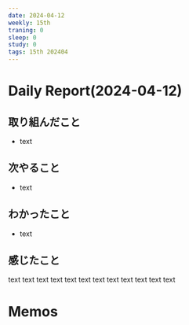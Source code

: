 ```yaml
---
date: 2024-04-12
weekly: 15th
traning: 0
sleep: 0
study: 0
tags: 15th 202404 
---
```

# Daily Report(2024-04-12)
## 取り組んだこと
- text
## 次やること
- text
## わかったこと
- text
## 感じたこと
text text text text text text text text text text text text
# Memos